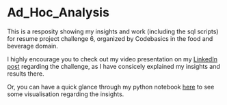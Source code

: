 # Ad_Hoc_Analysis
This is a resposity showing my insights and work (including the sql scripts) for resume project challenge 6, organized by Codebasics  in the food and beverage domain.

I highly encourage you to check out my video presentation on my [LinkedIn post](https://www.linkedin.com/feed/update/urn:li:activity:7086409369705197569/) regarding the challenge, as I have consicely explained my insights and results there.

Or, you can have a quick glance through my python notebook [here](https://www.kaggle.com/code/calvinjohnshaji/visualisations-for-resume-project-challenge-6) to see some visualisation regarding the insights.
